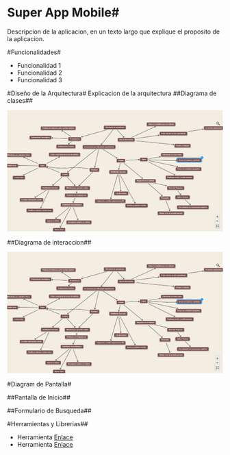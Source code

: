 # Super App Mobile#
Descripcion de la aplicacion, en un texto largo que explique el proposito de la aplicacion.

#Funcionalidades#

- Funcionalidad 1
- Funcionalidad 2
- Funcionalidad 3

#Diseño de la Arquitectura#
Explicacion de la arquitectura
##Diagrama de clases##

![Descripcion de la imagen](img/diagrama.png)

##Diagrama de interaccion##

![Descripcion de la imagen](img/diagrama.png)

#Diagram de Pantalla#

##Pantalla de Inicio##

##Formulario de Busqueda##

#Herramientas y Librerias##
- Herramienta [Enlace](http://)
- Herramienta [Enlace](http://)







